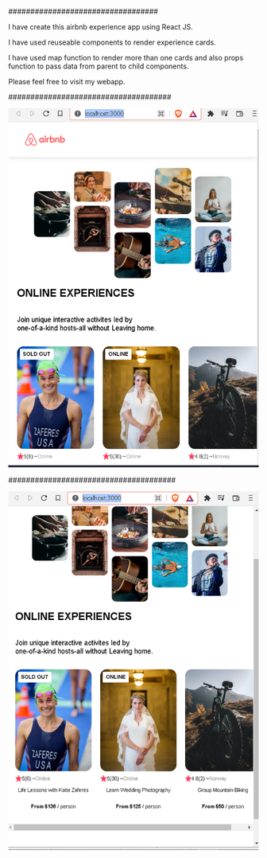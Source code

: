 ##################################

I have create this airbnb experience app using React JS.

I have used reuseable components to render experience cards.


I have used map function to render more than one cards and also props function to pass data from parent to child components.


Please feel free to visit my webapp.



#####################################

![Screenshot](project-demo1.png)

######################################

![Screenshot](project-demo2.png)
